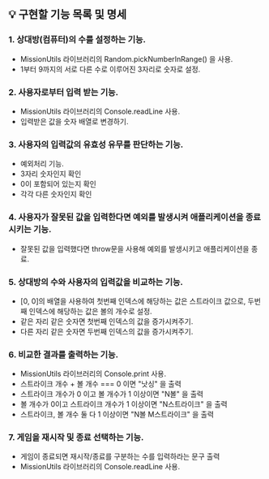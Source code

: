 ## 💡 구현할 기능 목록 및 명세

### 1. 상대방(컴퓨터)의 수를 설정하는 기능.

- MissionUtils 라이브러리의 Random.pickNumberInRange() 을 사용.
- 1부터 9까지의 서로 다른 수로 이루어진 3자리로 숫자로 설정.

### 2. 사용자로부터 입력 받는 기능.

- MissionUtils 라이브러리의 Console.readLine 사용.
- 입력받은 값을 숫자 배열로 변경하기.

### 3. 사용자의 입력값의 유효성 유무를 판단하는 기능.

- 예외처리 기능.
- 3자리 숫자인지 확인
- 0이 포함되어 있는지 확인
- 각각 다른 숫자인지 확인

### 4. 사용자가 잘못된 값을 입력한다면 예외를 발생시켜 애플리케이션을 종료시키는 기능.

- 잘못된 값을 입력했다면 throw문을 사용해 예외를 발생시키고 애플리케이션을 종료.

### 5. 상대방의 수와 사용자의 입력값을 비교하는 기능.

- [0, 0]의 배열을 사용하여 첫번째 인덱스에 해당하는 값은 스트라이크 값으로, 두번째 인덱스에 해당하는 값은 볼의 개수로 설정.
- 같은 자리 같은 숫자면 첫번째 인덱스의 값을 증가시켜주기.
- 다른 자리 같은 숫자면 두번째 인덱스의 값을 증가시켜주기.

### 6. 비교한 결과를 출력하는 기능.

- MissionUtils 라이브러리의 Console.print 사용.
- 스트라이크 개수 + 볼 개수 === 0 이면 "낫싱" 을 출력
- 스트라이크 개수가 0 이고 볼 개수가 1 이상이면 "N볼" 을 출력
- 볼 개수가 0이고 스트라이크 개수가 1 이상이면 "N스트라이크" 을 출력
- 스트라이크, 볼 개수 둘 다 1 이상이면 "N볼 M스트라이크" 을 출력

### 7. 게임을 재시작 및 종료 선택하는 기능.

- 게임이 종료되면 재시작/종료를 구분하는 수를 입력하라는 문구 출력
- MissionUtils 라이브러리의 Console.readLine 사용.
